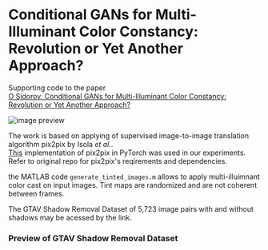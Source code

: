 # Conditional GANs for Multi-Illuminant Color Constancy: Revolution or Yet Another Approach?
Supporting code to the paper <br>
[O Sidorov. Conditional GANs for Multi-Illuminant Color Constancy: Revolution or Yet Another Approach?](https://arxiv.org/)

![image preview](https://github.com/acecreamu/Color-Constancy-pix2pix/blob/master/image.jpg)

The work is based on applying of supervised image-to-image translation algorithm pix2pix by Isola *et al.*. <br>
[This](https://github.com/junyanz/pytorch-CycleGAN-and-pix2pix) implementation of pix2pix in PyTorch was used in our experiments. Refer to original repo for pix2pix's reqirements and dependencies.

the MATLAB code `generate_tinted_images.m` allows to apply multi-illuimnant color cast on input images. Tint maps are randomized and are not coherent between frames.

The GTAV Shadow Removal Dataset of 5,723 image pairs with and without shadows may be acessed by the link.

### Preview of GTAV Shadow Removal Dataset 
